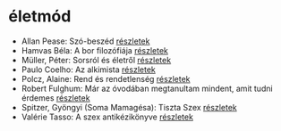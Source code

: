 # életmód

- Allan Pease: Szó-beszéd [részletek](_details/%7Bopf.creator%7D.md#id_3)
- Hamvas Béla: A bor filozófiája [részletek](_details/%7Bopf.creator%7D.md#id_776)
- Müller, Péter: Sorsról és életről [részletek](_details/%7Bopf.creator%7D.md#id_114)
- Paulo Coelho: Az alkimista [részletek](_details/%7Bopf.creator%7D.md#id_261)
- Polcz, Alaine: Rend és rendetlenség [részletek](_details/%7Bopf.creator%7D.md#id_1442)
- Robert Fulghum: Már az óvodában megtanultam mindent, amit tudni érdemes [részletek](_details/%7Bopf.creator%7D.md#id_1302)
- Spitzer, Gyöngyi (Soma Mamagésa): Tiszta Szex [részletek](_details/%7Bopf.creator%7D.md#id_6)
- Valérie Tasso: A szex antikézikönyve [részletek](_details/%7Bopf.creator%7D.md#id_907)